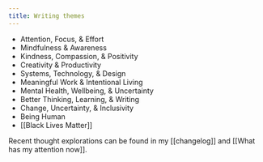 ```yaml
---
title: Writing themes
---
```

* Attention, Focus, & Effort
* Mindfulness & Awareness
* Kindness, Compassion, & Positivity
* Creativity & Productivity
* Systems, Technology, & Design
* Meaningful Work & Intentional Living
* Mental Health, Wellbeing, & Uncertainty
* Better Thinking, Learning, & Writing
* Change, Uncertainty, & Inclusivity
* Being Human
* [[Black Lives Matter]]

Recent thought explorations can be found in my [[changelog]] and [[What has my attention now]].
